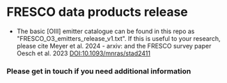 # FRESCO data products release

- The basic [OIII] emitter catalogue can be found in this repo as "FRESCO_O3_emitters_release_v1.txt". If this is useful to your research, please cite Meyer et al. 2024 - arxiv: and the FRESCO survey paper Oesch et al. 2023 [DOI:10.1093/mnras/stad2411](https://doi.org/10.1093/mnras/stad2411)

### Please get in touch if you need additional information
